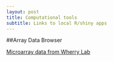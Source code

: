 ```yaml
---
layout: post
title: Computational tools
subtitle: Links to local R/shiny apps
---
```


##Array Data Browser

[Microarray data from Wherry Lab](http://wlab-tools.tk:5055)

